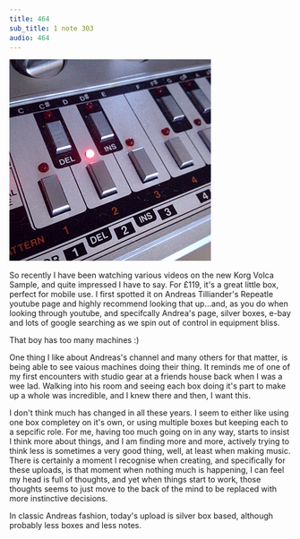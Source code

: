 ```yaml
---
title: 464
sub_title: 1 note 303
audio: 464
---
```


![Image](/assets/img/snd464.png)

So recently I have been watching various videos on the new Korg Volca Sample, and quite impressed I have to say. For £119, it's a great little box, perfect for mobile use. I first spotted it on Andreas Tilliander's Repeatle youtube page and highly recommend looking that up…and, as you do when looking through youtube, and specifcally Andrea's page, silver boxes, e-bay and lots of google searching as we spin out of control in equipment bliss. 

That boy has too many machines :)

One thing I like about Andreas's channel and many others for that matter, is being able to see vaious machines doing their thing. It reminds me of one of my first encounters with studio gear at a friends house back when I was a wee lad. Walking into his room and seeing each box doing it's part to make up a whole was incredible, and I knew there and then, I want this.

I don't think much has changed in all these years. I seem to either like using one box completey on it's own, or using multiple boxes but keeping each to a sepcific role. For me, having too much going on in any way, starts to insist I think more about things, and I am finding more and more, actively trying to think less is sometimes a very good thing, well, at least when making music. There is certainly a moment I recognise when creating, and specifically for these uploads, is that moment when nothing much is happening, I can feel my head is full of thoughts, and yet when things start to work, those thoughts seems to just move to the back of the mind to be replaced with more instinctive decisions.

In classic Andreas fashion, today's upload is silver box based, although probably less boxes and less notes.